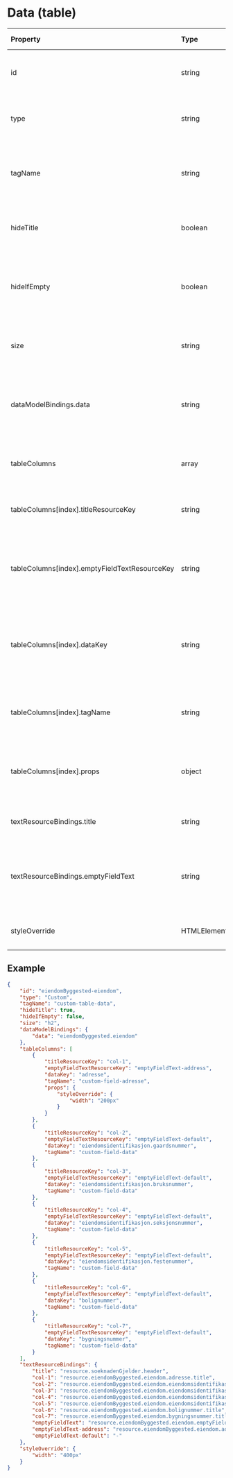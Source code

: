 # Data (table)

| Property                                      | Type              | Description                                                                            | Default value |
| :-------------------------------------------- | :---------------- | :------------------------------------------------------------------------------------- | :------------ |
| id                                            | string            | The unique identifier for the custom field.                                            |               |
| type                                          | string            | The type of the custom field, which is "Custom".                                       |               |
| tagName                                       | string            | The tag name for the custom field, which is "custom-table-data".                       |               |
| hideTitle                                     | boolean           | A flag indicating whether the title should be hidden.                                  | false         |
| hideIfEmpty                                   | boolean           | Determines whether the element should be hidden when it contains no content.           | false         |
| size                                          | string            | The size of the header text (e.g., "h2", "h3", "h4").                                  | "h2"          |
| dataModelBindings.data                        | string            | Reference to an array or object in the data model containing values for the table      |               |
| tableColumns                                  | array             | An array of column definitions for the table.                                          |               |
| tableColumns[index].titleResourceKey          | string            | The resource key for the column title.                                                 |               |
| tableColumns[index].emptyFieldTextResourceKey | string            | The resource key for the text to display when the field is empty.                      |               |
| tableColumns[index].dataKey                   | string            | Property name or property path in data object containing the value for the table cell. |               |
| tableColumns[index].tagName                   | string            | The tag name for the custom component in the table cell.                               |               |
| tableColumns[index].props                     | object            | Additional properties for the custom component in the table cell.                      |               |
| textResourceBindings.title                    | string            | The title text resource binding.                                                       |               |
| textResourceBindings.emptyFieldText           | string            | The resource binding for the text to display when the field is empty.                  |               |
| styleOverride                                 | HTMLElement.style | The style override for the custom field.                                               |               |

## Example

```json
{
    "id": "eiendomByggested-eiendom",
    "type": "Custom",
    "tagName": "custom-table-data",
    "hideTitle": true,
    "hideIfEmpty": false,
    "size": "h2",
    "dataModelBindings": {
        "data": "eiendomByggested.eiendom"
    },
    "tableColumns": [
        {
            "titleResourceKey": "col-1",
            "emptyFieldTextResourceKey": "emptyFieldText-address",
            "dataKey": "adresse",
            "tagName": "custom-field-adresse",
            "props": {
                "styleOverride": {
                    "width": "200px"
                }
            }
        },
        {
            "titleResourceKey": "col-2",
            "emptyFieldTextResourceKey": "emptyFieldText-default",
            "dataKey": "eiendomsidentifikasjon.gaardsnummer",
            "tagName": "custom-field-data"
        },
        {
            "titleResourceKey": "col-3",
            "emptyFieldTextResourceKey": "emptyFieldText-default",
            "dataKey": "eiendomsidentifikasjon.bruksnummer",
            "tagName": "custom-field-data"
        },
        {
            "titleResourceKey": "col-4",
            "emptyFieldTextResourceKey": "emptyFieldText-default",
            "dataKey": "eiendomsidentifikasjon.seksjonsnummer",
            "tagName": "custom-field-data"
        },
        {
            "titleResourceKey": "col-5",
            "emptyFieldTextResourceKey": "emptyFieldText-default",
            "dataKey": "eiendomsidentifikasjon.festenummer",
            "tagName": "custom-field-data"
        },
        {
            "titleResourceKey": "col-6",
            "emptyFieldTextResourceKey": "emptyFieldText-default",
            "dataKey": "bolignummer",
            "tagName": "custom-field-data"
        },
        {
            "titleResourceKey": "col-7",
            "emptyFieldTextResourceKey": "emptyFieldText-default",
            "dataKey": "bygningsnummer",
            "tagName": "custom-field-data"
        }
    ],
    "textResourceBindings": {
        "title": "resource.soeknadenGjelder.header",
        "col-1": "resource.eiendomByggested.eiendom.adresse.title",
        "col-2": "resource.eiendomByggested.eiendom.eiendomsidentifikasjon.gaardsnummer.title",
        "col-3": "resource.eiendomByggested.eiendom.eiendomsidentifikasjon.bruksnummer.title",
        "col-4": "resource.eiendomByggested.eiendom.eiendomsidentifikasjon.seksjonsnummer.title",
        "col-5": "resource.eiendomByggested.eiendom.eiendomsidentifikasjon.festenummer.title",
        "col-6": "resource.eiendomByggested.eiendom.bolignummer.title",
        "col-7": "resource.eiendomByggested.eiendom.bygningsnummer.title",
        "emptyFieldText": "resource.eiendomByggested.eiendom.emptyFieldText",
        "emptyFieldText-address": "resource.eiendomByggested.eiendom.adresse.emptyFieldText",
        "emptyFieldText-default": "-"
    },
    "styleOverride": {
        "width": "400px"
    }
}
```
